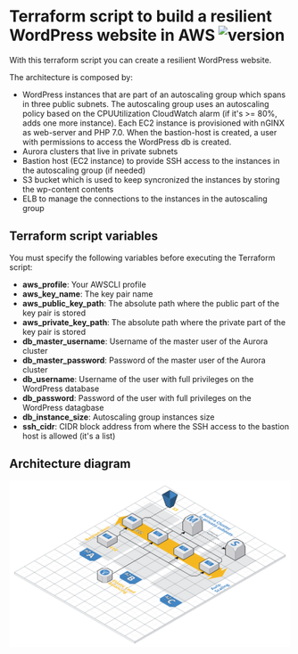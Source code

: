 # Terraform script to build a resilient WordPress website in AWS ![version][version-badge]

[version-badge]: https://img.shields.io/badge/version-1.0.0-blue.svg

With this terraform script you can create a resilient WordPress website.

The architecture is composed by:

- WordPress instances that are part of an autoscaling group which spans in three public subnets. The autoscaling group uses an autoscaling policy based on the CPUUtilization CloudWatch alarm (if it's >=  80%, adds one more instance). Each EC2 instance is provisioned with nGINX as web-server and PHP 7.0. When the bastion-host is created, a user with permissions to access the WordPress db is created. 
- Aurora clusters that live in private subnets
- Bastion host (EC2 instance) to provide SSH access to the instances in the autoscaling group (if needed)
- S3 bucket which is used to keep syncronized the instances by storing the wp-content contents
- ELB to manage the connections to the instances in the autoscaling group

## Terraform script variables

You must specify the following variables before executing the Terraform script:

- **aws_profile**: Your AWSCLI profile
- **aws_key_name**: The key pair name
- **aws_public_key_path**: The absolute path where the public part of the key pair is stored
- **aws_private_key_path**: The absolute path where the private part of the key pair is stored
- **db_master_username**: Username of the master user of the Aurora cluster
- **db_master_password**: Password of the master user of the Aurora cluster
- **db_username**: Username of the user with full privileges on the WordPress database
- **db_password**: Password of the user with full privileges on the WordPress datagbase
- **db_instance_size**: Autoscaling group instances size
- **ssh_cidr**: CIDR block address from where the SSH access to the bastion host is allowed (it's a list)

## Architecture diagram

![](./reference_arch.png)



